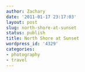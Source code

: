```yaml
---
author: Zachary
date: '2011-01-17 23:17:03'
layout: post
slug: north-shore-at-sunset
status: publish
title: North Shore at Sunset
wordpress_id: '4329'
categories:
- photography
- travel
---
```


<div class="image" id="5334994830"></div>
